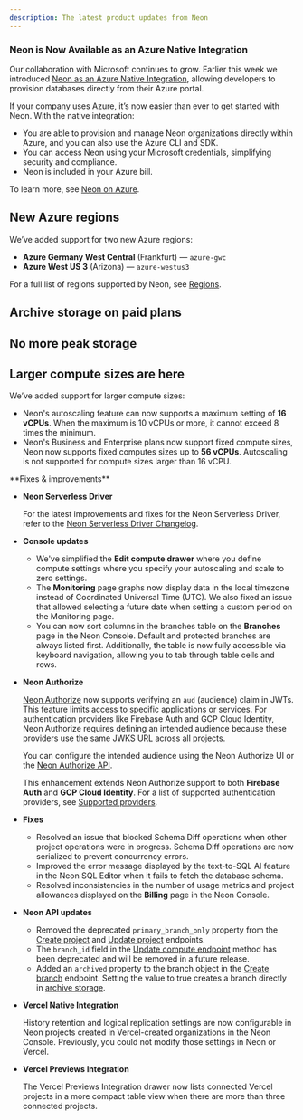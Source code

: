 ```yaml
---
description: The latest product updates from Neon
---
```


### Neon is Now Available as an Azure Native Integration

Our collaboration with Microsoft continues to grow. Earlier this week we introduced [Neon as an Azure Native Integration](https://azuremarketplace.microsoft.com/en-us/marketplace/apps/neon1722366567200.neon_serverless_postgres_azure_prod?tab=Overview), allowing developers to provision databases directly from their Azure portal.

If your company uses Azure, it’s now easier than ever to get started with Neon. With the native integration:

- You are able to provision and manage Neon organizations directly within Azure, and you can also use the Azure CLI and SDK.
- You can access Neon using your Microsoft credentials, simplifying security and compliance.
- Neon is included in your Azure bill.

To learn more, see [Neon on Azure](https://neon.tech/docs/manage/azures).

## New Azure regions

We’ve added support for two new Azure regions:

- **Azure Germany West Central** (Frankfurt) &mdash; `azure-gwc`
- **Azure West US 3** (Arizona) &mdash; `azure-westus3`

For a full list of regions supported by Neon, see [Regions](/docs/introduction/regions).

## Archive storage on paid plans

## No more peak storage

## Larger compute sizes are here

We’ve added support for larger compute sizes:
- Neon's autoscaling feature can now supports a maximum setting of **16 vCPUs**. When the maximum is 10 vCPUs or more, it cannot exceed 8 times the minimum.
- Neon's Business and Enterprise plans now support fixed compute sizes, Neon now supports fixed computes sizes up to **56 vCPUs**. Autoscaling is not supported for compute sizes larger than 16 vCPU.

<summary>**Fixes & improvements**</summary>

- **Neon Serverless Driver**

  For the latest improvements and fixes for the Neon Serverless Driver, refer to the [Neon Serverless Driver Changelog](https://github.com/neondatabase/serverless/blob/main/CHANGELOG.md).

- **Console updates**

  - We've simplified the **Edit compute drawer** where you define compute settings where you specify your autoscaling and scale to zero settings.
  - The **Monitoring** page graphs now display data in the local timezone instead of Coordinated Universal Time (UTC). We also fixed an issue that allowed selecting a future date when setting a custom period on the Monitoring page.
  - You can now sort columns in the branches table on the **Branches** page in the Neon Console. Default and protected branches are always listed first. Additionally, the table is now fully accessible via keyboard navigation, allowing you to tab through table cells and rows.
  
- **Neon Authorize**

  [Neon Authorize](https://neon.tech/docs/guides/neon-authorize) now supports verifying an `aud` (audience) claim in JWTs. This feature limits access to specific applications or services. For authentication providers like Firebase Auth and GCP Cloud Identity, Neon Authorize requires defining an intended audience because these providers use the same JWKS URL across all projects.

  You can configure the intended audience using the Neon Authorize UI or the [Neon Authorize API](https://api-docs.neon.tech/reference/addprojectjwks).

  This enhancement extends Neon Authorize support to both **Firebase Auth** and **GCP Cloud Identity**. For a list of supported authentication providers, see [Supported providers](/docs/guides/neon-authorize#supported-providers).

- **Fixes**

  - Resolved an issue that blocked Schema Diff operations when other project operations were in progress. Schema Diff operations are now serialized to prevent concurrency errors.
  - Improved the error message displayed by the text-to-SQL AI feature in the Neon SQL Editor when it fails to fetch the database schema.
  - Resolved inconsistencies in the number of usage metrics and project allowances displayed on the **Billing** page in the Neon Console.

- **Neon API updates**

  - Removed the deprecated `primary_branch_only` property from the [Create project](https://api-docs.neon.tech/reference/createproject) and [Update project](https://api-docs.neon.tech/reference/updateproject) endpoints.
  - The `branch_id` field in the [Update compute endpoint](https://api-docs.neon.tech/reference/updateprojectendpoint) method has been deprecated and will be removed in a future release.
  - Added an `archived` property to the branch object in the [Create branch](https://api-docs.neon.tech/reference/createprojectbranch) endpoint. Setting the value to true creates a branch directly in [archive storage](/docs/introduction/architecture-overview#archive-storage).
  
- **Vercel Native Integration** 

  History retention and logical replication settings are now configurable in Neon projects created in Vercel-created organizations in the Neon Console. Previously, you could not modify those settings in Neon or Vercel.

- **Vercel Previews Integration** 

  The Vercel Previews Integration drawer now lists connected Vercel projects in a more compact table view when there are more than three connected projects. 
  






</details>
